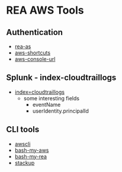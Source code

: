 REA AWS Tools
=============

## Authentication
- [rea-as](https://git.realestate.com.au/cowbell/rea-as)
- [aws-shortcuts](https://git.realestate.com.au/resi-lob/aws-shortcuts)
- [aws-console-url](https://git.realestate.com.au/david-yeung/aws-console-url)

## Splunk - index-cloudtraillogs
- [index=cloudtraillogs](https://splunk.skynet.realestate.com.au/en-US/app/search/search?q=search%20index%3Dcloudtraillogs%20561534074837&display.page.search.mode=smart&earliest=-24h&latest=now&sid=1496630495.31788_A5B9DA7B-2873-4412-927C-0DE4BBD10636)
  - some interesting fields
    - eventName
    - userIdentity.principalId

## CLI tools
- [awscli](https://github.com/aws/aws-cli)
- [bash-my-aws](https://github.com/realestate-com-au/bash-my-aws) 
- [bash-my-rea](https://git.realestate.com.au/mbailey/bash-my-rea)
- [stackup](https://github.com/realestate-com-au/stackup)



